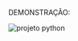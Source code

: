 DEMONSTRAÇÃO:

![projeto python](https://github.com/RonnyRocke/SistemaEscolarPython/assets/160675237/0e03f106-a522-4a73-98a1-4b70530270e9)
